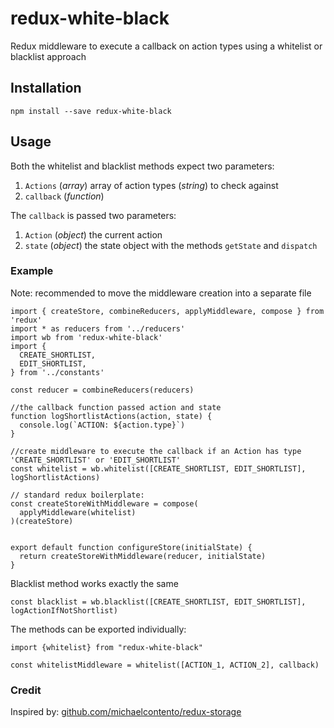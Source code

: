 # redux-white-black

Redux middleware to execute a callback on action types using a whitelist or blacklist approach

## Installation

`npm install --save redux-white-black`

## Usage

Both the whitelist and blacklist methods expect two parameters: 

1. `Actions` (*array*) array of action types (*string*) to check against
2. `callback` (*function*)

The `callback` is passed two parameters:

1. `Action` (*object*) the current action
2. `state` (*object*) the state object with the methods `getState` and `dispatch`

### Example

Note: recommended to move the middleware creation into a separate file  

```
import { createStore, combineReducers, applyMiddleware, compose } from 'redux'
import * as reducers from '../reducers'
import wb from 'redux-white-black'
import {
  CREATE_SHORTLIST,
  EDIT_SHORTLIST,
} from '../constants'

const reducer = combineReducers(reducers)

//the callback function passed action and state
function logShortlistActions(action, state) {
  console.log(`ACTION: ${action.type}`)    
}

//create middleware to execute the callback if an Action has type 'CREATE_SHORTLIST' or 'EDIT_SHORTLIST'
const whitelist = wb.whitelist([CREATE_SHORTLIST, EDIT_SHORTLIST], logShortlistActions)

// standard redux boilerplate:
const createStoreWithMiddleware = compose(
  applyMiddleware(whitelist)
)(createStore)


export default function configureStore(initialState) {
  return createStoreWithMiddleware(reducer, initialState)
}
```

Blacklist method works exactly the same

```
const blacklist = wb.blacklist([CREATE_SHORTLIST, EDIT_SHORTLIST], logActionIfNotShortlist)
```


The methods can be exported individually:

```
import {whitelist} from "redux-white-black"

const whitelistMiddleware = whitelist([ACTION_1, ACTION_2], callback)
```

### Credit

Inspired by: [github.com/michaelcontento/redux-storage](https://github.com/michaelcontento/redux-storage)